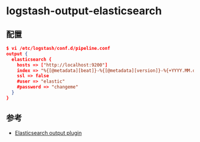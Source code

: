 # logstash-output-elasticsearch

## 配置

```json
$ vi /etc/logstash/conf.d/pipeline.conf
output {
  elasticsearch {
    hosts => ["http://localhost:9200"]
    index => "%{[@metadata][beat]}-%{[@metadata][version]}-%{+YYYY.MM.dd}"
    ssl => false
    #user => "elastic"
    #password => "changeme"
  }
}
```

## 参考

* [Elasticsearch output plugin](https://www.elastic.co/guide/en/logstash/current/plugins-outputs-elasticsearch.html)